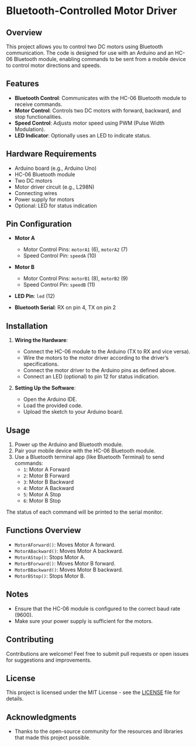 # Bluetooth-Controlled Motor Driver

## Overview

This project allows you to control two DC motors using Bluetooth communication. The code is designed for use with an Arduino and an HC-06 Bluetooth module, enabling commands to be sent from a mobile device to control motor directions and speeds.

## Features

- **Bluetooth Control**: Communicates with the HC-06 Bluetooth module to receive commands.
- **Motor Control**: Controls two DC motors with forward, backward, and stop functionalities.
- **Speed Control**: Adjusts motor speed using PWM (Pulse Width Modulation).
- **LED Indicator**: Optionally uses an LED to indicate status.

## Hardware Requirements

- Arduino board (e.g., Arduino Uno)
- HC-06 Bluetooth module
- Two DC motors
- Motor driver circuit (e.g., L298N)
- Connecting wires
- Power supply for motors
- Optional: LED for status indication

## Pin Configuration

- **Motor A**
  - Motor Control Pins: `motorA1` (6), `motorA2` (7)
  - Speed Control Pin: `speedA` (10)
  
- **Motor B**
  - Motor Control Pins: `motorB1` (8), `motorB2` (9)
  - Speed Control Pin: `speedB` (11)

- **LED Pin**: `led` (12)

- **Bluetooth Serial**: RX on pin 4, TX on pin 2

## Installation

1. **Wiring the Hardware**:
   - Connect the HC-06 module to the Arduino (TX to RX and vice versa).
   - Wire the motors to the motor driver according to the driver’s specifications.
   - Connect the motor driver to the Arduino pins as defined above.
   - Connect an LED (optional) to pin 12 for status indication.

2. **Setting Up the Software**:
   - Open the Arduino IDE.
   - Load the provided code.
   - Upload the sketch to your Arduino board.

## Usage

1. Power up the Arduino and Bluetooth module.
2. Pair your mobile device with the HC-06 Bluetooth module.
3. Use a Bluetooth terminal app (like Bluetooth Terminal) to send commands:
   - `1`: Motor A Forward
   - `2`: Motor B Forward
   - `3`: Motor B Backward
   - `4`: Motor A Backward
   - `5`: Motor A Stop
   - `6`: Motor B Stop

The status of each command will be printed to the serial monitor.

## Functions Overview

- `MotorAForward()`: Moves Motor A forward.
- `MotorABackward()`: Moves Motor A backward.
- `MotorAStop()`: Stops Motor A.
- `MotorBForward()`: Moves Motor B forward.
- `MotorBBackward()`: Moves Motor B backward.
- `MotorBStop()`: Stops Motor B.

## Notes

- Ensure that the HC-06 module is configured to the correct baud rate (9600).
- Make sure your power supply is sufficient for the motors.

## Contributing

Contributions are welcome! Feel free to submit pull requests or open issues for suggestions and improvements.

## License

This project is licensed under the MIT License - see the [LICENSE](LICENSE) file for details.

## Acknowledgments

- Thanks to the open-source community for the resources and libraries that made this project possible.


